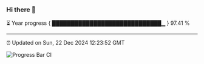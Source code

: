 ### Hi there 👋

⏳ Year progress { █████████████████████████████▁ } 97.41 %

---

⏰ Updated on Sun, 22 Dec 2024 12:23:52 GMT

![Progress Bar CI](https://github.com/liununu/liununu/workflows/Progress%20Bar%20CI/badge.svg)
